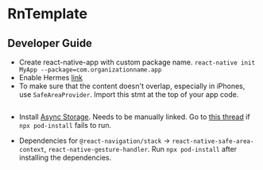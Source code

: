 # RnTemplate

## Developer Guide

-   Create react-native-app with custom package name.
    `react-native init MyApp --package=com.organizationname.app`
-   Enable Hermes [link](https://reactnative.dev/docs/hermes)
-   To make sure that the content doesn't overlap, especially in iPhones, use `SafeAreaProvider`. Import this stmt at the top of your app code.

```import { SafeAreaProvider } from 'react-native-safe-area-context';

```

-   Install [Async Storage](https://react-native-async-storage.github.io/async-storage/). Needs to be manually linked. Go to [this thread](https://stackoverflow.com/questions/61479644/invalid-podfile-file-unable-to-locate-the-executable-node) if `npx pod-install` fails to run.

-   Dependencies for `@react-navigation/stack` -> `react-native-safe-area-context`, `react-native-gesture-handler`. Run `npx pod-install` after installing the dependencies.
